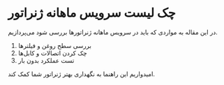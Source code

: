 # چک لیست سرویس ماهانه ژنراتور

در این مقاله به مواردی که باید در سرویس ماهانه ژنراتورها بررسی شود می‌پردازیم.

1. بررسی سطح روغن و فیلترها
2. چک کردن اتصالات و کابل‌ها
3. تست عملکرد بدون بار

امیدواریم این راهنما به نگهداری بهتر ژنراتور شما کمک کند.
